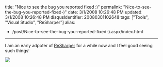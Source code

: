 title: "Nice to see the bug you reported fixed :)"
permalink: "Nice-to-see-the-bug-you-reported-fixed-)"
date: 3/1/2008 10:26:48 PM
updated: 3/1/2008 10:26:48 PM
disqusIdentifier: 20080301102648
tags: ["Tools", "Visual Studio", "ReSharper"]
alias:
 - /post/Nice-to-see-the-bug-you-reported-fixed-).aspx/index.html
---
I am an early adpoter of [ReSharper](http://www.jetbrains.com/resharper/) for a while now and I feel good seeing such things!

![](http://farm4.static.flickr.com/3225/2301438647_003fab9351_o.jpg)
